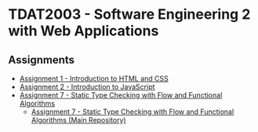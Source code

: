 # TDAT2003 - Software Engineering 2 with Web Applications

## Assignments
- [Assignment 1 - Introduction to HTML and CSS](Assignment%201%20-%20Introduction%20to%20HTML%20and%20CSS)
- [Assignment 2 - Introduction to JavaScript](Assignment%202%20-%20Introduction%20to%20JavaScript)
- [Assignment 7 - Static Type Checking with Flow and Functional Algorithms](Assignment%207%20-%20Static%20Type%20Checking%20with%20Flow%20and%20Functional%20Algorithms)
  - [Assignment 7 - Static Type Checking with Flow and Functional Algorithms (Main Repository)](Assignment-7-Static-Type-Checking-with-Flow-and-Functional-Algorithms)
